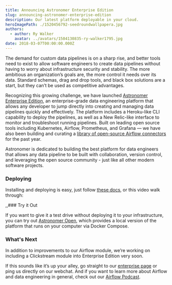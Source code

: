 ```yaml
---
title: Announcing Astronomer Enterprise Edition
slug: announcing-astronomer-enterprise-edition
description: Our latest platform deployable in your cloud.
heroImagePath: ./1520456792-seedroundwallpapera.jpg
authors:
  - author: Ry Walker
    avatar: ../avatars/1504130835-ry-walker1795.jpg
date: 2018-03-07T00:00:00.000Z
---
```


The demand for custom data pipelines is on a sharp rise, and better tools need to exist to allow software engineers to create data pipelines without having to worry about infrastructure security and stability. The more ambitious an organization’s goals are, the more control it needs over its data. Standard schemas, drag and drop tools, and black box solutions are a start, but they can’t be used as competitive advantages. 

Recognizing this growing challenge, we have launched [Astronomer Enterprise Edition](https://www.astronomer.io/enterprise/), an enterprise-grade data engineering platform that allows any developer to jump directly into creating and managing data pipelines quickly and effectively. The platform includes a Heroku-like CLI capability to deploy the pipelines, as well as a New Relic-like interface to monitor and troubleshoot running pipelines. Built on leading open source tools including Kubernetes, Airflow, Prometheus, and Grafana — we have also been building and curating a [library of open-source Airflow connectors](https://github.com/airflow-plugins) for the past year.

Astronomer is dedicated to building the best platform for data engineers that allows any data pipeline to be built with collaboration, version control, and leveraging the open source community - just like all other modern software projects. 

### Deploying

Installing and deploying is easy, just follow [these docs](https://enterprise.astronomer.io/guides/google-cloud/index.html), or this video walk through:

,,### Try it Out

If you want to give it a test drive without deploying it to your infrastructure, you can try out [Astronomer Open](https://open.astronomer.io/), which provides a local version of the platform that runs on your computer via Docker Compose.


### What's Next
In addition to improvements to our Airflow module, we’re working on including a Clickstream module into Enterprise Edition very soon.


If this sounds like it’s up your alley, go straight to our [enterprise page](https://www.astronomer.io/enterprise/) or ping us directly on our webchat. And if you want to learn more about Airflow and data engineering in general, check out our [Airflow Podcast](https://soundcloud.com/the-airflow-podcast).


